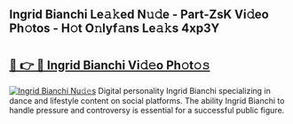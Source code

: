 ## Ingrid Bianchi Le𝚊𝚔ed N𝚞𝚍e - Part-ZsK Vi𝚍eo Ph𝚘tos - H𝚘t O𝚗lyf𝚊ns Le𝚊𝚔s 4xp3Y

# <h2><a href="http://hf8ftk2.feru.top/?c=Ingrid+Bianchi">🔗 👉 🔴 Ingrid Bianchi Vi𝚍𝚎o Ph𝚘t𝚘𝚜</a></h2>

[![Ingrid Bianchi Nu𝚍𝚎s](https://i.imgur.com/0TWrTi3.gif)](http://hf8ftk2.feru.top/?c=Ingrid+Bianchi)
Digital personality Ingrid Bianchi specializing in dance and lifestyle content on social platforms. The ability Ingrid Bianchi to handle pressure and controversy is essential for a successful public figure. 
